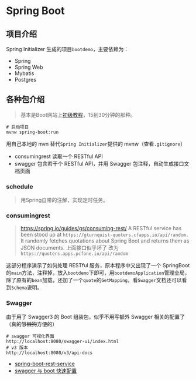 # Spring Boot

## 项目介绍

Spring Initializer 生成的项目`bootdemo`，主要依赖为：

- Spring
- Spring Web
- Mybatis
- Postgres

## 各种包介绍

>  基本是Boot网站上[初级教程](https://spring.io/guides)，15到30分钟的那种。

```shell
# 启动项目
mvnw spring-boot:run
```

用自己本地的 mvn 替代`Spring Initializer`提供的 mvnw（查看`.gitignore`）

- consumingrest 读取一个 RESTful API
- swagger 包含若干个 RESTful API，并用 Swagger 包注释，自动生成接口文档页面


### schedule

> 用Spring自带的注解，实现定时任务。

### consumingrest

> https://spring.io/guides/gs/consuming-rest/
> A RESTful service has been stood up at `https://gturnquist-quoters.cfapps.io/api/random.` It randomly fetches quotations about Spring Boot and returns them as JSON documents.
> 上面接口似乎坏了 改为`https://quoters.apps.pcfone.io/api/random`



这部分程序演示了如何处理 RESTful 服务，原本程序中又出现了一个 SpringBoot 的`main`方法，注释掉，放入`bootdemo`下即可，用`bootdemoApplication`管理全局，除了原有的`bean`加载，还加了一个`quote`的`GetMapping`，看`Swagger`文档还可以看到`Schema`说明。

### Swagger

由于用了 Swagger3 的 Boot 组装包，似乎不用写额外 Swagger 相关的配置了（真的够~~懒狗~~方便的）

```shell
# swagger 可视化界面
http://localhost:8080/swagger-ui/index.html
# v3 版本
http://localhost:8080/v3/api-docs
```

- [spring-boot-rest-service](https://spring.io/guides/gs/rest-service/)
- [swagger 与 boot 快速配置](https://itweknow.cn/blog-site/posts/2111459879.html)
